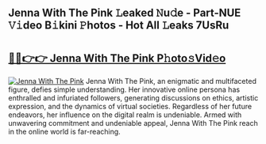 ## Jenna With The Pink 𝙻eaked 𝙽u𝚍e - Part-NUE 𝚅𝚒deo B𝚒kini 𝙿hotos - Hot All 𝙻eaks 7UsRu

# <h2><a href="http://ld3ha8r.urlbe.top/?page=Jenna+With+The+Pink">🔗🔗👉👉 Jenna With The Pink P𝚑oto𝚜Vid𝚎o</a></h2>

[![Jenna With The Pink](https://i.imgur.com/eBuTRDB.gif)](http://ld3ha8r.urlbe.top/?page=Jenna+With+The+Pink)
Jenna With The Pink, an enigmatic and multifaceted figure, defies simple understanding. Her innovative online persona has enthralled and infuriated followers, generating discussions on ethics, artistic expression, and the dynamics of virtual societies. Regardless of her future endeavors, her influence on the digital realm is undeniable. Armed with unwavering commitment and undeniable appeal, Jenna With The Pink reach in the online world is far-reaching.
